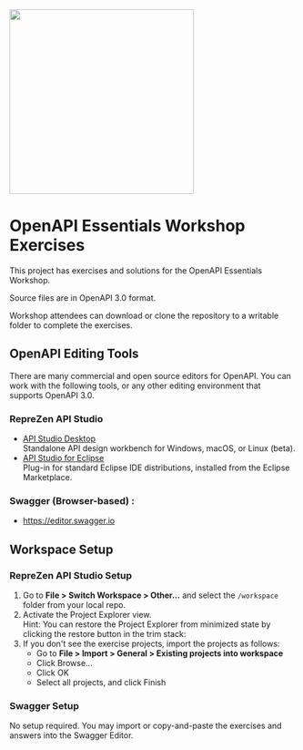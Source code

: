 <img src="https://www.reprezen.com/hubfs/RepreZen_logo_no_trademark-(RGB-1024w).png" width="324"/>

# OpenAPI Essentials Workshop Exercises
This project has exercises and solutions for the  OpenAPI Essentials Workshop. 

Source files are in OpenAPI 3.0 format.

Workshop attendees can download or clone the repository to a writable folder to complete the exercises. 

## OpenAPI Editing Tools

There are many commercial and open source editors for OpenAPI. You can work with the following tools, or any other editing environment that supports OpenAPI 3.0.

### RepreZen API Studio
* [API Studio Desktop](https://www.RepreZen.com/trial-offer)<br/>Standalone API design workbench for Windows, macOS, or Linux (beta).
* [API Studio for Eclipse](https://marketplace.eclipse.org/content/reprezen-api-studio)<br/>Plug-in for standard Eclipse IDE distributions, installed from the Eclipse Marketplace.

### Swagger (Browser-based) :
* https://editor.swagger.io

## Workspace Setup

### RepreZen API Studio Setup
1. Go to **File > Switch Workspace > Other...** and select the `/workspace` folder from your local repo.
2. Activate the Project Explorer view.<br/>Hint: You can restore the Project Explorer from minimized state by clicking the restore button in the trim stack:
3. If you don't see the exercise projects, import the projects as follows:
    * Go to **File > Import > General > Existing projects into workspace**
    * Click Browse...
    * Click OK
    * Select all projects, and click Finish

### Swagger Setup

No setup required. You may import or copy-and-paste the exercises and answers into the Swagger Editor.
